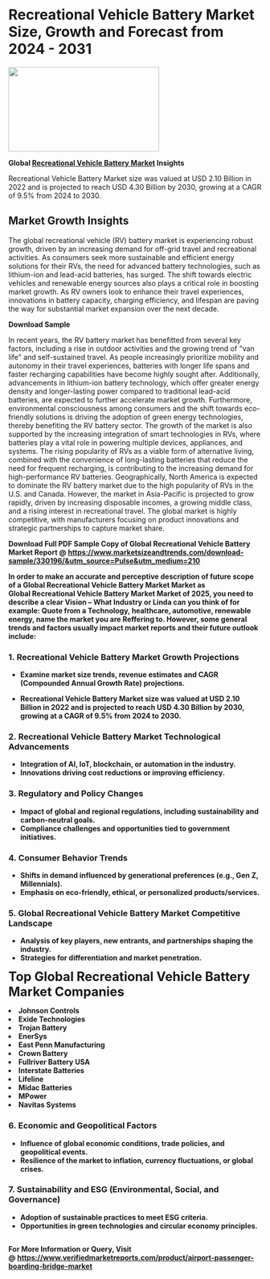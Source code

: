 <H1>Recreational Vehicle Battery Market Size, Growth and Forecast from 2024 - 2031</H1><img class="aligncenter size-medium wp-image-584254" src="https://thirdeyenews.in/wp-content/uploads/2024/09/Global-Market-Research-300x168.jpeg" alt="" width="300" height="168" /><p><strong>Global&nbsp;<a href="https://www.marketsizeandtrends.com/download-sample/330196/&amp;utm_source=Pulse&amp;utm_medium=210">Recreational Vehicle Battery Market</a> Insights</strong></p><p>Recreational Vehicle Battery Market size was valued at USD 2.10 Billion in 2022 and is projected to reach USD 4.30 Billion by 2030, growing at a CAGR of 9.5% from 2024 to 2030.</p><p><h2>Market Growth Insights</h2> <p>The global recreational vehicle (RV) battery market is experiencing robust growth, driven by an increasing demand for off-grid travel and recreational activities. As consumers seek more sustainable and efficient energy solutions for their RVs, the need for advanced battery technologies, such as lithium-ion and lead-acid batteries, has surged. The shift towards electric vehicles and renewable energy sources also plays a critical role in boosting market growth. As RV owners look to enhance their travel experiences, innovations in battery capacity, charging efficiency, and lifespan are paving the way for substantial market expansion over the next decade.</p> <p><strong>Download Sample</strong></p> <p>In recent years, the RV battery market has benefitted from several key factors, including a rise in outdoor activities and the growing trend of "van life" and self-sustained travel. As people increasingly prioritize mobility and autonomy in their travel experiences, batteries with longer life spans and faster recharging capabilities have become highly sought after. Additionally, advancements in lithium-ion battery technology, which offer greater energy density and longer-lasting power compared to traditional lead-acid batteries, are expected to further accelerate market growth. Furthermore, environmental consciousness among consumers and the shift towards eco-friendly solutions is driving the adoption of green energy technologies, thereby benefiting the RV battery sector. The growth of the market is also supported by the increasing integration of smart technologies in RVs, where batteries play a vital role in powering multiple devices, appliances, and systems. The rising popularity of RVs as a viable form of alternative living, combined with the convenience of long-lasting batteries that reduce the need for frequent recharging, is contributing to the increasing demand for high-performance RV batteries. Geographically, North America is expected to dominate the RV battery market due to the high popularity of RVs in the U.S. and Canada. However, the market in Asia-Pacific is projected to grow rapidly, driven by increasing disposable incomes, a growing middle class, and a rising interest in recreational travel. The global market is highly competitive, with manufacturers focusing on product innovations and strategic partnerships to capture market share. <p><strong></p><p><span class=""><strong>Download Full PDF Sample Copy of Global Recreational Vehicle Battery Market Report</strong> @ <a href="https://www.marketsizeandtrends.com/download-sample/330196/&amp;utm_source=Pulse&amp;utm_medium=210" target="_blank">https://www.marketsizeandtrends.com/download-sample/330196/&amp;utm_source=Pulse&amp;utm_medium=210</a></span></p><p>In order to make an accurate and perceptive description of future scope of a Global&nbsp;Recreational Vehicle Battery Market Market as Global&nbsp;Recreational Vehicle Battery Market Market of 2025, you need to describe a clear Vision &ndash; What Industry or Linda can you think of for example: Quote from a Technology, healthcare, automotive, renewable energy, name the market you are Reffering to. However, some general trends and factors usually impact market reports and their future outlook include:</p><h3>1.&nbsp;<strong>Recreational Vehicle Battery Market Growth Projections</strong></h3><ul><li>Examine market size trends, revenue estimates and CAGR (Compounded Annual Growth Rate) projections.</li><li><p>Recreational Vehicle Battery Market size was valued at USD 2.10 Billion in 2022 and is projected to reach USD 4.30 Billion by 2030, growing at a CAGR of 9.5% from 2024 to 2030.</p></li></ul><h3>2.&nbsp;<strong>Recreational Vehicle Battery Market Technological Advancements</strong></h3><ul><li>Integration of AI, IoT, blockchain, or automation in the industry.</li><li>Innovations driving cost reductions or improving efficiency.</li></ul><h3>3.&nbsp;<strong>Regulatory and Policy Changes</strong></h3><ul><li>Impact of global and regional regulations, including sustainability and carbon-neutral goals.</li><li>Compliance challenges and opportunities tied to government initiatives.</li></ul><h3>4.&nbsp;<strong>Consumer Behavior Trends</strong></h3><ul><li>Shifts in demand influenced by generational preferences (e.g., Gen Z, Millennials).</li><li>Emphasis on eco-friendly, ethical, or personalized products/services.</li></ul><h3>5.&nbsp;<strong>Global Recreational Vehicle Battery Market Competitive Landscape</strong></h3><ul><li>Analysis of key players, new entrants, and partnerships shaping the industry.</li><li>Strategies for differentiation and market penetration.</li></ul><p data-pm-slice="1 1 []"><span style="color: inherit; font-family: inherit; font-size: 25px;">Top Global Recreational Vehicle Battery Market Companies</span></p><div class="" data-test-id=""><p><li>Johnson Controls</li><li> Exide Technologies</li><li> Trojan Battery</li><li> EnerSys</li><li> East Penn Manufacturing</li><li> Crown Battery</li><li> Fullriver Battery USA</li><li> Interstate Batteries</li><li> Lifeline</li><li> Midac Batteries</li><li> MPower</li><li> Navitas Systems</li></p></div><h3>6.&nbsp;<strong>Economic and Geopolitical Factors</strong></h3><ul><li>Influence of global economic conditions, trade policies, and geopolitical events.</li><li>Resilience of the market to inflation, currency fluctuations, or global crises.</li></ul><h3>7.&nbsp;<strong>Sustainability and ESG (Environmental, Social, and Governance)</strong></h3><ul><li>Adoption of sustainable practices to meet ESG criteria.</li><li>Opportunities in green technologies and circular economy principles.</li></ul><h2><strong style="font-size: 14px;">For More Information or Query, Visit @&nbsp;</strong><a style="background-color: #ffffff; font-size: 14px;" href="https://www.marketsizeandtrends.com/report/recreational-vehicle-battery-market/" target="_blank">https://www.verifiedmarketreports.com/product/airport-passenger-boarding-bridge-market</a></h2>
